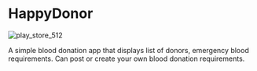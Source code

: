 # HappyDonor

![play_store_512](https://user-images.githubusercontent.com/92852926/178342138-a1c5e406-4472-4f94-8fe5-38185cdd9b9c.png)

A simple blood donation app that displays list of donors, emergency blood requirements. 
Can post or create your own blood donation requirements.
